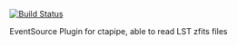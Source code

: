 [![Build Status](https://travis-ci.org/cta-observatory/ctapipe_io_lst.svg?branch=master)](https://travis-ci.org/cta-observatory/ctapipe_io_lst)

EventSource Plugin for ctapipe, able to read LST zfits files
